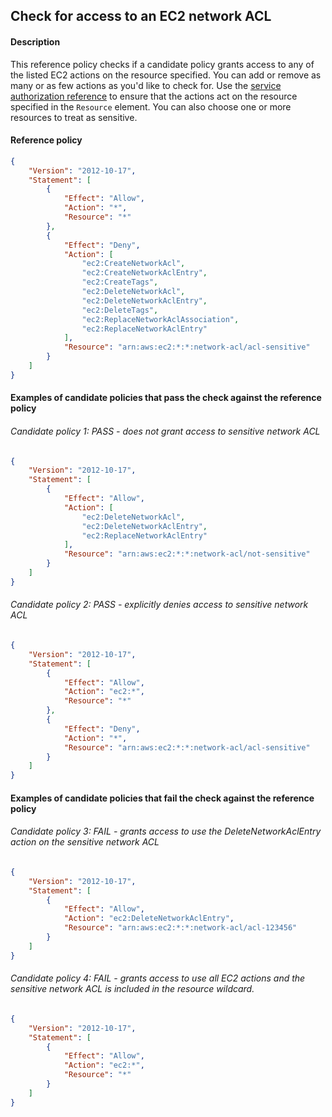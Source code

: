 ## Check for access to an EC2 network ACL

#### Description

This reference policy checks if a candidate policy grants access to any of the listed EC2 actions on the resource specified. You can add or remove as many or as few actions as you'd like to check for. Use the [service authorization reference](https://docs.aws.amazon.com/service-authorization/latest/reference/reference_policies_actions-resources-contextkeys.html) to ensure that the actions act on the resource specified in the ```Resource``` element.  You can also choose one or more resources to treat as sensitive.


#### Reference policy
```json
{
    "Version": "2012-10-17",
    "Statement": [
        {
            "Effect": "Allow",
            "Action": "*",
            "Resource": "*"
        },
        {
            "Effect": "Deny",
            "Action": [
                "ec2:CreateNetworkAcl",
                "ec2:CreateNetworkAclEntry",
                "ec2:CreateTags",
                "ec2:DeleteNetworkAcl",
                "ec2:DeleteNetworkAclEntry",
                "ec2:DeleteTags",
                "ec2:ReplaceNetworkAclAssociation",
                "ec2:ReplaceNetworkAclEntry"
            ],
            "Resource": "arn:aws:ec2:*:*:network-acl/acl-sensitive"
        }
    ]
}
```

#### Examples of candidate policies that pass the check against the reference policy

###### Candidate policy 1: PASS - does not grant access to sensitive network ACL
```json
{
    "Version": "2012-10-17",
    "Statement": [
        {
            "Effect": "Allow",
            "Action": [
                "ec2:DeleteNetworkAcl",
                "ec2:DeleteNetworkAclEntry",
                "ec2:ReplaceNetworkAclEntry"
            ],
            "Resource": "arn:aws:ec2:*:*:network-acl/not-sensitive"
        }
    ]
}
```

###### Candidate policy 2: PASS - explicitly denies access to sensitive network ACL
```json
{
    "Version": "2012-10-17",
    "Statement": [
        {
            "Effect": "Allow",
            "Action": "ec2:*",
            "Resource": "*"
        }, 
        {
            "Effect": "Deny",
            "Action": "*",
            "Resource": "arn:aws:ec2:*:*:network-acl/acl-sensitive"
        }
    ]
}
```

#### Examples of candidate policies that fail the check against the reference policy

###### Candidate policy 3: FAIL - grants access to use the DeleteNetworkAclEntry action on the sensitive network ACL
```json
{
    "Version": "2012-10-17",
    "Statement": [
        {
            "Effect": "Allow",
            "Action": "ec2:DeleteNetworkAclEntry",
            "Resource": "arn:aws:ec2:*:*:network-acl/acl-123456"
        }
    ]
}
```

###### Candidate policy 4: FAIL - grants access to use all EC2 actions and the sensitive network ACL is included in the resource wildcard.
```json
{
    "Version": "2012-10-17",
    "Statement": [
        {
            "Effect": "Allow",
            "Action": "ec2:*",
            "Resource": "*"
        }
    ]
}
```
